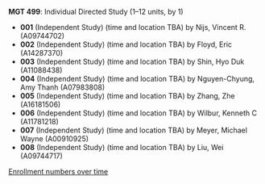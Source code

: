 **MGT 499**: Individual Directed Study (1–12 units, by 1)

- **001** (Independent Study) (time and location TBA) by Nijs, Vincent R. (A09744702)
- **002** (Independent Study) (time and location TBA) by Floyd, Eric (A14287370)
- **003** (Independent Study) (time and location TBA) by Shin, Hyo Duk (A11088438)
- **004** (Independent Study) (time and location TBA) by Nguyen-Chyung, Amy Thanh (A07983808)
- **005** (Independent Study) (time and location TBA) by Zhang, Zhe (A16181506)
- **006** (Independent Study) (time and location TBA) by Wilbur, Kenneth C (A11781218)
- **007** (Independent Study) (time and location TBA) by Meyer, Michael Wayne (A00910925)
- **008** (Independent Study) (time and location TBA) by Liu, Wei (A09744717)

[Enrollment numbers over time](./MGT499.tsv)
